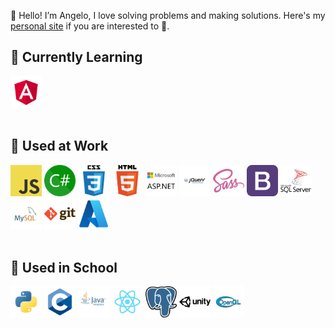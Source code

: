 👋 Hello! I’m Angelo, I love solving problems and making solutions. Here's my [personal site][1] if you are interested to 👀.

## 🌱 Currently Learning
<code><img height="50" title="Angular" src="https://raw.githubusercontent.com/github/explore/main/topics/angular/angular.png"></code>
<br>
<br>
## 🧰 Used at Work

<code><img height="50" title="JavaScript" src="https://raw.githubusercontent.com/github/explore/main/topics/javascript/javascript.png"></code>
<code><img height="50" title="CSharp" src="https://raw.githubusercontent.com/github/explore/main/topics/csharp/csharp.png"></code>
<code><img height="50" title="CSS3" src="https://raw.githubusercontent.com/github/explore/main/topics/css/css.png"></code>
<code><img height="50" title="HTML" src="https://raw.githubusercontent.com/github/explore/main/topics/html/html.png"></code>
<code><img height="50" title="ASP.NET" src="https://raw.githubusercontent.com/github/explore/main/topics/aspnet/aspnet.png"></code>
<code><img height="50" title="JQuery" src="https://raw.githubusercontent.com/github/explore/main/topics/jquery/jquery.png"></code>
<code><img height="50" title="SASS" src="https://raw.githubusercontent.com/github/explore/main/topics/sass/sass.png"></code>
<code><img height="50" title="Bootstrap" src="https://raw.githubusercontent.com/github/explore/main/topics/bootstrap/bootstrap.png"></code>
<code><img height="50" title="MS SQL Server" src="https://raw.githubusercontent.com/github/explore/main/topics/sql-server/sql-server.png"></code>
<code><img height="50" title="MySQL" src="https://raw.githubusercontent.com/github/explore/main/topics/mysql/mysql.png"></code>
<code><img height="50" title="Git" src="https://raw.githubusercontent.com/github/explore/main/topics/git/git.png"></code>
<code><img height="50" title="Azure" src="https://raw.githubusercontent.com/github/explore/main/topics/azure/azure.png"></code>
<br>
<br>

## 🧰 Used in School
<code><img height="50" title="Python" src="https://raw.githubusercontent.com/github/explore/main/topics/python/python.png"></code>
<code><img height="50" title="C" src="https://raw.githubusercontent.com/github/explore/main/topics/c/c.png"></code>
<code><img height="50" title="Java" src="https://raw.githubusercontent.com/github/explore/main/topics/java/java.png"></code>
<code><img height="50" title="ReactJS" src="https://raw.githubusercontent.com/github/explore/main/topics/react/react.png"></code>
<code><img height="50" title="PostgreSQL" src="https://raw.githubusercontent.com/github/explore/main/topics/postgresql/postgresql.png"></code>
<code><img height="50" title="Unity" src="https://raw.githubusercontent.com/github/explore/main/topics/unity/unity.png"></code>
<code><img height="50" title="OpenGL" src="https://raw.githubusercontent.com/github/explore/main/topics/opengl/opengl.png"></code>
<br>
<br>

[1]: https://angeloryndon.com
<!---
- 👀 I’m interested in ...
-  I’m currently learning ...
- 💞️ I’m looking to collaborate on ...
- 📫 How to reach me ...
- a final year student 🎓
--->
